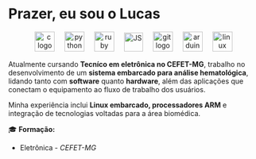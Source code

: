 # Prazer, eu sou o Lucas

<div align="center">
  <img src="https://github.com/user-attachments/assets/a0f928c1-5f1f-49a5-8bd9-e88b57655e8a" height="40" alt="c logo"  />
  <img width="12" />
  <img src="https://cdn.jsdelivr.net/gh/devicons/devicon/icons/python/python-original.svg" height="40" alt="python logo"  />
  <img width="12" />
  <img src="https://cdn.jsdelivr.net/gh/devicons/devicon/icons/ruby/ruby-original.svg" height="40" alt="ruby logo"  />
  <img width="12" />
  <img src="https://github.com/user-attachments/assets/bf4fd7bd-4881-4b70-be59-e4b2e36f7445" height="38" alt="JS"  />
  <img width="12" />
  <img src="https://cdn.jsdelivr.net/gh/devicons/devicon/icons/git/git-original.svg" height="40" alt="git logo"  />
  <img width="12" />
  <img src="https://cdn.jsdelivr.net/gh/devicons/devicon/icons/arduino/arduino-original.svg" height="40" alt="arduino logo"  />
  <img width="12" />
  <img src="https://cdn.jsdelivr.net/gh/devicons/devicon/icons/linux/linux-original.svg" height="40" alt="linux logo"  />
</div>

Atualmente cursando **Tecníco em eletrônica no CEFET-MG**, trabalho no desenvolvimento de um **sistema embarcado para análise hematológica**, 
lidando tanto com **software** quanto **hardware**, além das aplicações que conectam o equipamento ao fluxo de trabalho dos usuários.  

Minha experiência inclui **Linux embarcado, processadores ARM** e integração de tecnologias voltadas para a área biomédica.  

🎓 **Formação:**  
- Eletrônica - *CEFET-MG*


